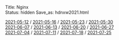 Title: Nginx  
Status: hidden
Save_as: hdnxw2021.html

[2021-05-12](https://blackle0pard.net/hdnxw20210512.html) / [2021-05-16]() / [2021-05-23]() / [2021-05-30]()  
[2021-06-07]() / [2021-06-13]() / [2021-06-20]() / [2021-06-27]()  
[2021-07-04]() / [2021-07-11]() / [2021-07-18]() / [2021-07-25]()  
